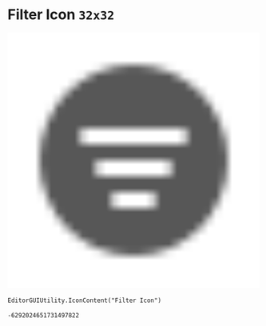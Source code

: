 # Filter Icon `32x32`
<img src="/img/Filter%20Icon.png" width=512 height=512>

``` CSharp
EditorGUIUtility.IconContent("Filter Icon")
```
```
-6292024651731497822
```
